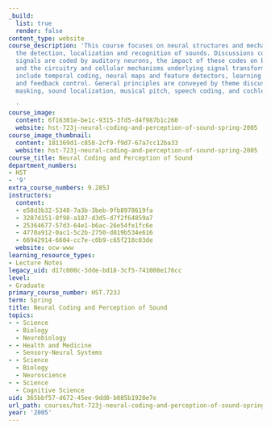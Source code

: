 ```yaml
---
_build:
  list: true
  render: false
content_type: website
course_description: 'This course focuses on neural structures and mechanisms mediating
  the detection, localization and recognition of sounds. Discussions cover how acoustic
  signals are coded by auditory neurons, the impact of these codes on behavioral performance,
  and the circuitry and cellular mechanisms underlying signal transformations. Topics
  include temporal coding, neural maps and feature detectors, learning and plasticity,
  and feedback control. General principles are conveyed by theme discussions of auditory
  masking, sound localization, musical pitch, speech coding, and cochlear implants.

  '
course_image:
  content: 6f16301e-be1c-9315-3fd5-d4f987b1c260
  website: hst-723j-neural-coding-and-perception-of-sound-spring-2005
course_image_thumbnail:
  content: 181369d1-c858-2cf9-f9d7-67a7cc12ba33
  website: hst-723j-neural-coding-and-perception-of-sound-spring-2005
course_title: Neural Coding and Perception of Sound
department_numbers:
- HST
- '9'
extra_course_numbers: 9.285J
instructors:
  content:
  - e58d3b32-5348-7a3b-3beb-9fb8978619fa
  - 3287d151-8f98-a187-d3d5-d7f2f64859a7
  - 25364677-57d3-64e1-b6ac-26e54fe1fc6e
  - 4770a912-0ac1-5c2b-2750-d819b534e616
  - 66942914-6604-cc7e-c0b9-c65f218c03de
  website: ocw-www
learning_resource_types:
- Lecture Notes
legacy_uid: d17c000c-3dde-bd18-3cf5-741008e176cc
level:
- Graduate
primary_course_number: HST.723J
term: Spring
title: Neural Coding and Perception of Sound
topics:
- - Science
  - Biology
  - Neurobiology
- - Health and Medicine
  - Sensory-Neural Systems
- - Science
  - Biology
  - Neuroscience
- - Science
  - Cognitive Science
uid: 365bbf57-d672-45ee-9dd0-b085b1920e7e
url_path: courses/hst-723j-neural-coding-and-perception-of-sound-spring-2005
year: '2005'
---
```

